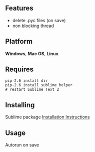 Features
----------

+   delete .pyc files (on save)
+   non blocking thread

Platform
----------
**Windows**, **Mac OS**, **Linux**

Requires
----------

    pip-2.6 install dir
    pip-2.6 install sublime_helper 
    # restart Sublime Text 2

Installing
----------

Sublime package [Installation Instructions](https://cancerhermit.github.com/sublime-installation.html)

Usage
----------

Autorun on save
